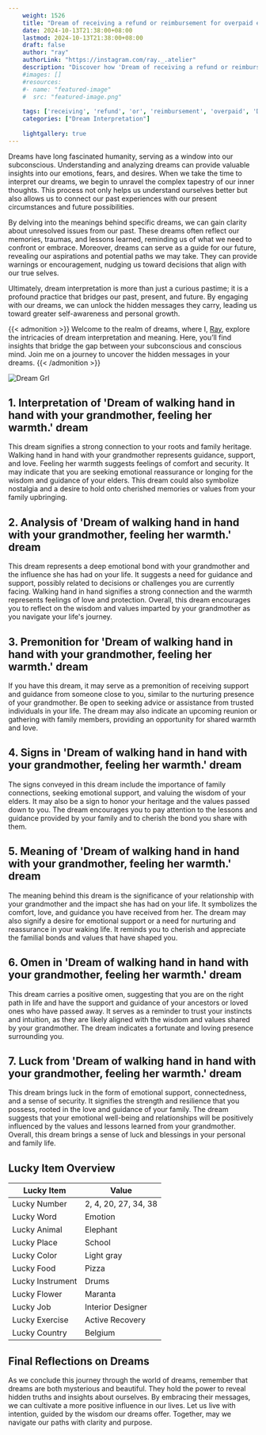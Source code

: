 ```yaml
---
    weight: 1526
    title: "Dream of receiving a refund or reimbursement for overpaid expenses."  # Assuming 'title' column exists
    date: 2024-10-13T21:38:00+08:00
    lastmod: 2024-10-13T21:38:00+08:00
    draft: false
    author: "ray"
    authorLink: "https://instagram.com/ray._.atelier"
    description: "Discover how 'Dream of receiving a refund or reimbursement for overpaid expenses.' can interpret your future and uncover its significant meanings in your life."
    #images: []
    #resources:
    #- name: "featured-image"
    #  src: "featured-image.png"
    
    tags: ['receiving', 'refund', 'or', 'reimbursement', 'overpaid', 'Dream', 'for', 'expenses.', 'a', 'of']
    categories: ["Dream Interpretation"]
    
    lightgallery: true
---
```

    
Dreams have long fascinated humanity, serving as a window into our subconscious. Understanding and analyzing dreams can provide valuable insights into our emotions, fears, and desires. When we take the time to interpret our dreams, we begin to unravel the complex tapestry of our inner thoughts. This process not only helps us understand ourselves better but also allows us to connect our past experiences with our present circumstances and future possibilities.

By delving into the meanings behind specific dreams, we can gain clarity about unresolved issues from our past. These dreams often reflect our memories, traumas, and lessons learned, reminding us of what we need to confront or embrace. Moreover, dreams can serve as a guide for our future, revealing our aspirations and potential paths we may take. They can provide warnings or encouragement, nudging us toward decisions that align with our true selves.

Ultimately, dream interpretation is more than just a curious pastime; it is a profound practice that bridges our past, present, and future. By engaging with our dreams, we can unlock the hidden messages they carry, leading us toward greater self-awareness and personal growth.

{{< admonition >}}
Welcome to the realm of dreams, where I, [Ray](https://instagram.com/ray._.atelier), explore the intricacies of dream interpretation and meaning. Here, you’ll find insights that bridge the gap between your subconscious and conscious mind. Join me on a journey to uncover the hidden messages in your dreams.
{{< /admonition >}}

![Dream Grl](https://cdn.pixabay.com/photo/2017/11/02/03/35/gothic-2910057_1280.jpg "Dream Grl")

## 1. Interpretation of 'Dream of walking hand in hand with your grandmother, feeling her warmth.' dream
 This dream signifies a strong connection to your roots and family heritage. Walking hand in hand with your grandmother represents guidance, support, and love. Feeling her warmth suggests feelings of comfort and security. It may indicate that you are seeking emotional reassurance or longing for the wisdom and guidance of your elders. This dream could also symbolize nostalgia and a desire to hold onto cherished memories or values from your family upbringing.

## 2. Analysis of 'Dream of walking hand in hand with your grandmother, feeling her warmth.' dream
 This dream represents a deep emotional bond with your grandmother and the influence she has had on your life. It suggests a need for guidance and support, possibly related to decisions or challenges you are currently facing. Walking hand in hand signifies a strong connection and the warmth represents feelings of love and protection. Overall, this dream encourages you to reflect on the wisdom and values imparted by your grandmother as you navigate your life's journey.

## 3. Premonition for 'Dream of walking hand in hand with your grandmother, feeling her warmth.' dream
 If you have this dream, it may serve as a premonition of receiving support and guidance from someone close to you, similar to the nurturing presence of your grandmother. Be open to seeking advice or assistance from trusted individuals in your life. The dream may also indicate an upcoming reunion or gathering with family members, providing an opportunity for shared warmth and love.

## 4. Signs in 'Dream of walking hand in hand with your grandmother, feeling her warmth.' dream
 The signs conveyed in this dream include the importance of family connections, seeking emotional support, and valuing the wisdom of your elders. It may also be a sign to honor your heritage and the values passed down to you. The dream encourages you to pay attention to the lessons and guidance provided by your family and to cherish the bond you share with them.

## 5. Meaning of 'Dream of walking hand in hand with your grandmother, feeling her warmth.' dream
 The meaning behind this dream is the significance of your relationship with your grandmother and the impact she has had on your life. It symbolizes the comfort, love, and guidance you have received from her. The dream may also signify a desire for emotional support or a need for nurturing and reassurance in your waking life. It reminds you to cherish and appreciate the familial bonds and values that have shaped you.

## 6. Omen in 'Dream of walking hand in hand with your grandmother, feeling her warmth.' dream
 This dream carries a positive omen, suggesting that you are on the right path in life and have the support and guidance of your ancestors or loved ones who have passed away. It serves as a reminder to trust your instincts and intuition, as they are likely aligned with the wisdom and values shared by your grandmother. The dream indicates a fortunate and loving presence surrounding you.

## 7. Luck from 'Dream of walking hand in hand with your grandmother, feeling her warmth.' dream
 This dream brings luck in the form of emotional support, connectedness, and a sense of security. It signifies the strength and resilience that you possess, rooted in the love and guidance of your family. The dream suggests that your emotional well-being and relationships will be positively influenced by the values and lessons learned from your grandmother. Overall, this dream brings a sense of luck and blessings in your personal and family life.

## Lucky Item Overview
| Lucky Item          | Value              |
|---------------|--------------------|
| Lucky Number        | 2, 4, 20, 27, 34, 38  |
| Lucky Word          | Emotion |
| Lucky Animal        | Elephant |
| Lucky Place         | School     |
| Lucky Color         | Light gray     |
| Lucky Food          | Pizza      |
| Lucky Instrument    | Drums |
| Lucky Flower        | Maranta    |
| Lucky Job           | Interior Designer       |
| Lucky Exercise      | Active Recovery  |
| Lucky Country       | Belgium    |


##  Final Reflections on Dreams

As we conclude this journey through the world of dreams, remember that dreams are both mysterious and beautiful. They hold the power to reveal hidden truths and insights about ourselves. By embracing their messages, we can cultivate a more positive influence in our lives. Let us live with intention, guided by the wisdom our dreams offer. Together, may we navigate our paths with clarity and purpose.
